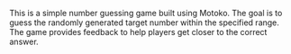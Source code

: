 This is a simple number guessing game built using Motoko.
The goal is to guess the randomly generated target number within the specified range. 
The game provides feedback to help players get closer to the correct answer.
